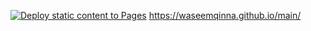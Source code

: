 [![Deploy static content to Pages](https://github.com/waseemqinna/main/actions/workflows/static.yml/badge.svg)](https://github.com/waseemqinna/main/actions/workflows/static.yml)
https://waseemqinna.github.io/main/
